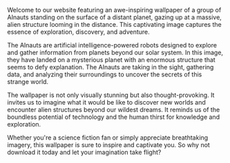 <!--
Write me content for website with wallpaper "A group of AInauts standing on the surface of a distant planet, looking up at a massive, alien structure looming in the distance."
-->

<!--font:Montserrat.-->

Welcome to our website featuring an awe-inspiring wallpaper of a group of AInauts standing on the surface of a distant planet, gazing up at a massive, alien structure looming in the distance. This captivating image captures the essence of exploration, discovery, and adventure.

The AInauts are artificial intelligence-powered robots designed to explore and gather information from planets beyond our solar system. In this image, they have landed on a mysterious planet with an enormous structure that seems to defy explanation. The AInauts are taking in the sight, gathering data, and analyzing their surroundings to uncover the secrets of this strange world.

The wallpaper is not only visually stunning but also thought-provoking. It invites us to imagine what it would be like to discover new worlds and encounter alien structures beyond our wildest dreams. It reminds us of the boundless potential of technology and the human thirst for knowledge and exploration.

Whether you're a science fiction fan or simply appreciate breathtaking imagery, this wallpaper is sure to inspire and captivate you. So why not download it today and let your imagination take flight?
